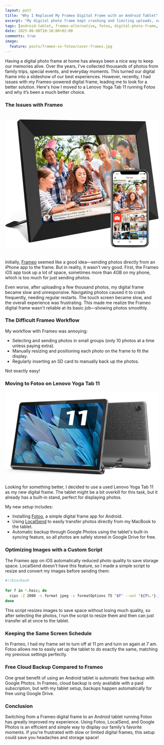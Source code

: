 ```yaml
---
layout: post
title: "Why I Replaced My Frameo Digital Frame with an Android Tablet"
excerpt: "My digital photo frame kept crashing and limiting uploads, so I replaced it with an Android tablet running Fotoo—free cloud backup, no slowdowns."
tags: [android-tablet, frameo-alternative, fotoo, digital-photo-frame, lenovo-yoga-tab-11, localsend, google-photos, frameo-issues, photo-backup, diy-tech]
date: 2025-06-08T10:10:08+02:00
comments: true
image:
  feature: posts/frameo-vs-fotoo/cover-frames.jpg
---
```


Having a digital photo frame at home has always been a nice way to keep our memories alive. Over the years, I've collected thousands of photos from family trips, special events, and everyday moments. This turned our digital frame into a slideshow of our best experiences. However, recently, I had issues with my Frameo-powered digital frame, leading me to look for a better solution. Here's how I moved to a Lenovo Yoga Tab 11 running Fotoo and why it’s been a much better choice.

### The Issues with Frameo

<img src="/images/posts/frameo-vs-fotoo/frameo.jpg" alt="Frameo" title="Frameo" style="margin-top: 1.5em;margin-bottom: 1.5em;" />

Initially, [Frameo](https://www.frameo.com/) seemed like a good idea—sending photos directly from an iPhone app to the frame. But in reality, it wasn't very good. First, the Frameo iOS app took up a lot of space, sometimes more than 4GB on my phone, which is too much for just sending photos.

Even worse, after uploading a few thousand photos, my digital frame became slow and unresponsive. Navigating photos caused it to crash frequently, needing regular restarts. The touch screen became slow, and the overall experience was frustrating. This made me realize the Frameo digital frame wasn't reliable at its basic job—showing photos smoothly.

### The Difficult Frameo Workflow

My workflow with Frameo was annoying:

* Selecting and sending photos in small groups (only 10 photos at a time unless paying extra).
* Manually resizing and positioning each photo on the frame to fit the display.
* Regularly inserting an SD card to manually back up the photos.

Not exactly easy!

### Moving to Fotoo on Lenovo Yoga Tab 11

![Lenovo Yoga Tab 11](/images/posts/frameo-vs-fotoo/tablet.jpg "Lenovo Yoga Tab 11")

Looking for something better, I decided to use a used Lenovo Yoga Tab 11 as my new digital frame. The tablet might be a bit overkill for this task, but it already has a built-in stand, perfect for displaying photos.

My new setup includes:

* Installing [Fotoo](https://play.google.com/store/apps/details?id=com.bo.fotoo), a simple digital frame app for Android.
* Using [LocalSend](https://localsend.org/) to easily transfer photos directly from my MacBook to the tablet.
* Automatic backup through Google Photos using the tablet's built-in syncing feature, so all photos are safely stored in Google Drive for free.

### Optimizing Images with a Custom Script

The Frameo app on iOS automatically reduced photo quality to save storage space. LocalSend doesn't have this feature, so I made a simple script to resize and convert my images before sending them:

```bash
#!/bin/bash

for f in *.heic; do
  sips -Z 2000 -s format jpeg -s formatOptions 75 "$f" --out "${f%.*}.jpg"
done
```

This script resizes images to save space without losing much quality, so after selecting the photos, I run the script to resize them and then can just transfer all at once to the tablet.

### Keeping the Same Screen Schedule

In Frameo, I had my frame set to turn off at 11 pm and turn on again at 7 am. Fotoo allows me to easily set up the tablet to do exactly the same, matching my previous settings perfectly.

### Free Cloud Backup Compared to Frameo

One great benefit of using an Android tablet is automatic free backup with Google Photos. In Frameo, cloud backup is only available with a paid subscription, but with my tablet setup, backups happen automatically for free using Google Drive.

### Conclusion

Switching from a Frameo digital frame to an Android tablet running Fotoo has greatly improved my experience. Using Fotoo, LocalSend, and Google Photos is an efficient and simple way to display our family's favorite moments. If you're frustrated with slow or limited digital frames, this setup could save you headaches and storage space!
